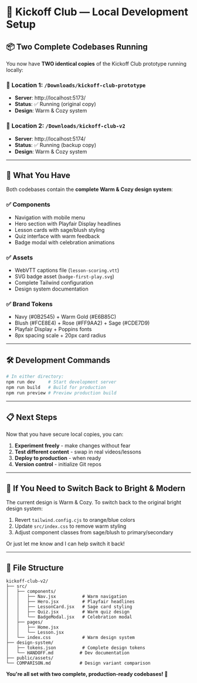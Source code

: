 # 🚀 Kickoff Club — Local Development Setup

## 📦 Two Complete Codebases Running

You now have **TWO identical copies** of the Kickoff Club prototype running locally:

### 📍 **Location 1: `/Downloads/kickoff-club-prototype`**
- **Server**: http://localhost:5173/
- **Status**: ✅ Running (original copy)
- **Design**: Warm & Cozy system

### 📍 **Location 2: `/Downloads/kickoff-club-v2`**
- **Server**: http://localhost:5174/
- **Status**: ✅ Running (backup copy)
- **Design**: Warm & Cozy system

---

## 🎨 What You Have

Both codebases contain the **complete Warm & Cozy design system**:

### ✅ **Components**
- Navigation with mobile menu
- Hero section with Playfair Display headlines
- Lesson cards with sage/blush styling
- Quiz interface with warm feedback
- Badge modal with celebration animations

### ✅ **Assets**
- WebVTT captions file (`lesson-scoring.vtt`)
- SVG badge asset (`badge-first-play.svg`)
- Complete Tailwind configuration
- Design system documentation

### ✅ **Brand Tokens**
- Navy (#0B2545) + Warm Gold (#E6B85C)
- Blush (#FCE8E4) + Rose (#FF9AA2) + Sage (#CDE7D9)
- Playfair Display + Poppins fonts
- 8px spacing scale + 20px card radius

---

## 🛠️ **Development Commands**

```bash
# In either directory:
npm run dev     # Start development server
npm run build   # Build for production  
npm run preview # Preview production build
```

---

## 📋 **Next Steps**

Now that you have secure local copies, you can:

1. **Experiment freely** - make changes without fear
2. **Test different content** - swap in real videos/lessons
3. **Deploy to production** - when ready
4. **Version control** - initialize Git repos

---

## 🔄 **If You Need to Switch Back to Bright & Modern**

The current design is Warm & Cozy. To switch back to the original bright design system:

1. Revert `tailwind.config.cjs` to orange/blue colors
2. Update `src/index.css` to remove warm styling  
3. Adjust component classes from sage/blush to primary/secondary

Or just let me know and I can help switch it back!

---

## 📁 **File Structure**
```
kickoff-club-v2/
├── src/
│   ├── components/
│   │   ├── Nav.jsx          # Warm navigation
│   │   ├── Hero.jsx         # Playfair headlines
│   │   ├── LessonCard.jsx   # Sage card styling  
│   │   ├── Quiz.jsx         # Warm quiz design
│   │   └── BadgeModal.jsx   # Celebration modal
│   ├── pages/
│   │   ├── Home.jsx
│   │   └── Lesson.jsx
│   └── index.css            # Warm design system
├── design-system/
│   ├── tokens.json          # Complete design tokens
│   └── HANDOFF.md          # Dev documentation
├── public/assets/
└── COMPARISON.md           # Design variant comparison
```

**You're all set with two complete, production-ready codebases! 🎉**
